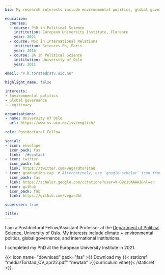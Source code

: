 ```yaml
---
bio: My research interests include environmental politics, global governance and legitimacy.

education:
  courses:
  - course: PhD in Political Science
    institution: European University Institute, Florence
    year: 2021
  - course: MSc in International Relations
    institution: Sciences Po, Paris
    year: 2016
  - course: BA in Political Science
    institution: University of Oslo
    year: 2011
    
email: "v.h.torstad@stv.uio.no"

highlight_name: false

interests:
- Environmental politics
- Global governance
- Legitimacy

organizations:
- name: University of Oslo
  url: https://www.sv.uio.no/isv/english/
  
role: Postdoctoral Fellow

social:
- icon: envelope
  icon_pack: fas
  link: '/#contact'
- icon: twitter
  icon_pack: fab
  link: https://twitter.com/vegardtorstad
- icon: graduation-cap  # Alternatively, use `google-scholar` icon from `ai` icon pack
  icon_pack: fas
  link: https://scholar.google.com/citations?user=V-G9c1cAAAAJ&hl=en
- icon: github
  icon_pack: fab
  link: https://github.com/vegardht

superuser: true

title: 
---
```

I am a Postdoctoral Fellow/Assistant Professor at the [Department of Political Science](https://www.sv.uio.no/isv/english/), University of Oslo. My interests include climate + environmental politics, global governance, and international institutions. 

I completed my PhD at the European University Institute in 2021.

{{< icon name="download" pack="fas" >}} Download my {{< staticref "media/Torstad_CV_apr22.pdf" "newtab" >}}curriculum vitae{{< /staticref >}}.
